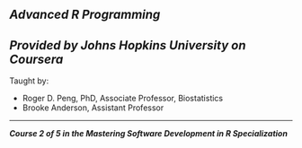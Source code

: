 ## ***Advanced R Programming***

***Provided by Johns Hopkins University on Coursera***
-------------------------------
Taught by:     
- Roger D. Peng, PhD, Associate Professor, Biostatistics       
- Brooke Anderson, Assistant Professor
--------------------------
***Course 2 of 5 in the Mastering Software Development in R Specialization***
